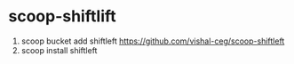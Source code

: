 # scoop-shiftlift

1. scoop bucket add shiftleft https://github.com/vishal-ceg/scoop-shiftleft
2. scoop install shiftleft
